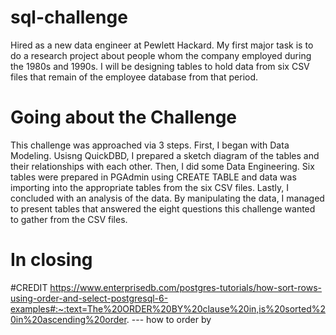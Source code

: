 # sql-challenge
Hired as a new data engineer at Pewlett Hackard. My first major task is to do a research project about people whom the company employed during the 1980s and 1990s. I will be designing tables to hold data from six CSV files that remain of the employee database from that period.


# Going about the Challenge
This challenge was approached via 3 steps. First, I began with Data Modeling. Usisng QuickDBD, I prepared a sketch diagram of the tables and their relationships with each other. Then, I did some Data Engineering. Six tables were prepared in PGAdmin using CREATE TABLE and data was importing into the appropriate tables from the six CSV files. Lastly, I concluded with an analysis of the data. By manipulating the data, I managed to present tables that answered the eight questions this challenge wanted to gather from the CSV files.


# In closing



#CREDIT
https://www.enterprisedb.com/postgres-tutorials/how-sort-rows-using-order-and-select-postgresql-6-examples#:~:text=The%20ORDER%20BY%20clause%20in,is%20sorted%20in%20ascending%20order.  --- how to order by